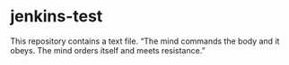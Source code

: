 # jenkins-test
This repository contains a text file. 
“The mind commands the body and it obeys. The mind orders itself and meets resistance.”
